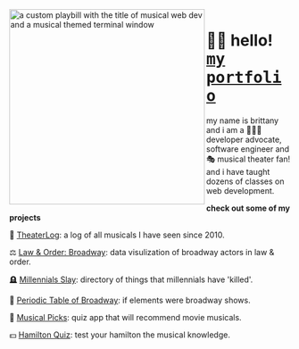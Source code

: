 <img align="left" width="350" src="https://user-images.githubusercontent.com/23530405/113013463-ba598080-9149-11eb-9097-ad1a7a70bb49.png" alt="a custom playbill with the title of musical web dev and a musical themed terminal window">
<h1>👋🏽 hello! <a href="https://musicalwebdev.com" target="_blank"><kbd>my portfolio</kbd></a></h1>
<p>my name is brittany and i am a 👩🏾‍💻 developer advocate, software engineer and 🎭 musical theater fan! and i have taught dozens of classes on web development.</p>
<div>
  <p><strong>check out some of my projects</strong></p>
  <p>📖 <a href="https://github.com/brittanyrw/theaterlog" target="_blank">TheaterLog</a>: a log of all musicals I have seen since 2010.</p>
  <p>⚖️ <a href="https://github.com/brittanyrw/law-and-order-broadway-edition" target="_blank">Law & Order: Broadway</a>: data visulization of broadway actors in law & order.</p>
  <p>🪦 <a href="https://github.com/brittanyrw/millennials-slay" target="_blank">Millennials Slay</a>: directory of things that millennials have 'killed'.</p>
  <p>🧬 <a href="https://github.com/brittanyrw/Periodic-Table-of-Broadway" target="_blank">Periodic Table of Broadway</a>: if elements were broadway shows.</p>
  <p>🍿 <a href="https://github.com/brittanyrw/musicalpicks" target="_blank">Musical Picks</a>: quiz app that will recommend movie musicals.</p>
  <p>💵 <a href="https://github.com/brittanyrw/hamilton-quiz-app" target="_blank">Hamilton Quiz</a>: test your hamilton the musical knowledge.</p>
</div>
